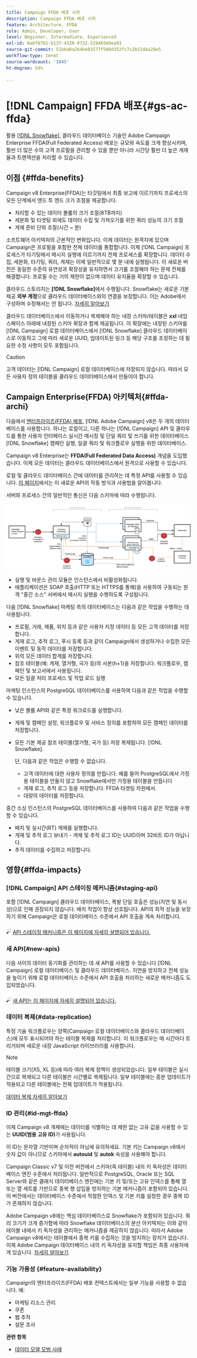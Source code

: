 ```yaml
---
title: Campaign FFDA 배포 시작
description: Campaign FFDA 배포 시작
feature: Architecture, FFDA
role: Admin, Developer, User
level: Beginner, Intermediate, Experienced
exl-id: 0a6f6701-b137-4320-9732-31946509ee03
source-git-commit: 51bba0a2b4be03577f508d352fc7c2b514ba28e5
workflow-type: tm+mt
source-wordcount: '1045'
ht-degree: 54%

---
```


# [!DNL Campaign] FFDA 배포{#gs-ac-ffda}

활용 [[!DNL Snowflake]](https://www.snowflake.com/), 클라우드 데이터베이스 기술인 Adobe Campaign Enterprise FFDA(Full Federated Access) 배포는 규모와 속도를 크게 향상시키며, 훨씬 더 많은 수의 고객 프로필을 관리할 수 있을 뿐만 아니라 시간당 훨씬 더 높은 게재율과 트랜잭션을 처리할 수 있습니다.

## 이점 {#ffda-benefits}

Campaign v8 Enterprise(FFDA)는 타깃팅에서 최종 보고에 이르기까지 프로세스의 모든 단계에서 엔드 투 엔드 크기 조절을 제공합니다.

* 처리할 수 있는 데이터 볼륨의 크기 조절(8TB까지)
* 세분화 및 타겟팅 외에도 데이터 수집 및 가져오기를 위한 쿼리 성능의 크기 조절
* 게재 준비 단위 조절(시간 ~ 분)

소프트웨어 아키텍처의 근본적인 변화입니다. 이제 데이터는 원격지에 있으며 Campaign은 프로필을 포함한 전체 데이터를 통합합니다. 이제 [!DNL Campaign] 프로세스가 타기팅에서 메시지 실행에 이르기까지 전체 프로세스를 확장합니다. 데이터 수집, 세분화, 타기팅, 쿼리, 게재는 이제 일반적으로 몇 분 내에 실행됩니다. 이 새로운 버전은 동일한 수준의 유연성과 확장성을 유지하면서 크기를 조절해야 하는 문제 전체를 해결합니다. 프로필 수는 거의 제한이 없으며 데이터 유지율을 확장할 수 있습니다.

클라우드 스토리지는 **[!DNL Snowflake]**&#x200B;에서 수행됩니다. Snowflake는 새로운 기본 제공 **외부 계정**&#x200B;으로 클라우드 데이터베이스와의 연결을 보장합니다. 이는 Adobe에서 구성하며 수정해서는 안 됩니다. [자세히 알아보기](../config/external-accounts.md)

클라우드 데이터베이스에서 이동하거나 복제해야 하는 내장 스키마/테이블은 **xxl** 네임스페이스 아래에 내장된 스키마 확장과 함께 제공됩니다. 이 확장에는 내장된 스키마를 [!DNL Campaign] 로컬 데이터베이스에서 [!DNL Snowflake] 클라우드 데이터베이스로 이동하고 그에 따라 새로운 UUID, 업데이트된 링크 등 해당 구조를 조정하는 데 필요한 수정 사항이 모두 포함됩니다.

>[!CAUTION]
>
> 고객 데이터는 [!DNL Campaign] 로컬 데이터베이스에 저장되지 않습니다. 따라서 모든 사용자 정의 테이블을 클라우드 데이터베이스에서 만들어야 합니다.

## Campaign Enterprise(FFDA) 아키텍처{#ffda-archi}

다음에서 [엔터프라이즈(FFDA) 배포](../architecture/enterprise-deployment.md), [!DNL Adobe Campaign] v8은 두 개의 데이터베이스를 사용합니다. 하나는 로컬이고, 다른 하나는 [!DNL Campaign] API 및 클라우드를 통한 사용자 인터페이스 실시간 메시징 및 단일 쿼리 및 쓰기를 위한 데이터베이스 [!DNL Snowflake] 캠페인 실행, 일괄 쿼리 및 워크플로우 실행을 위한 데이터베이스.

Campaign v8 Enterprise는 **FFDA(Full Federated Data Access)** 개념을 도입했습니다. 이제 모든 데이터는 클라우드 데이터베이스에서 원격으로 사용할 수 있습니다.

로컬 및 클라우드 데이터베이스 간에 데이터를 관리하는 데 특정 API를 사용할 수 있습니다. [이 페이지](new-apis.md)에서는 이 새로운 API의 작동 방식과 사용법을 알아봅니다.

서버와 프로세스 간의 일반적인 통신은 다음 스키마에 따라 수행됩니다.

![](assets/architecture.png)

* 실행 및 바운스 관리 모듈은 인스턴스에서 비활성화됩니다.
* 애플리케이션은 SOAP 호출(HTTP 또는 HTTPS를 통해)을 사용하여 구동되는 원격 &quot;중간 소스&quot; 서버에서 메시지 실행을 수행하도록 구성됩니다.

다음 [!DNL Snowflake] 마케팅 측의 데이터베이스는 다음과 같은 작업을 수행하는 데 사용됩니다.

* 프로필, 거래, 제품, 위치 등과 같은 사용자 지정 데이터 등 모든 고객 데이터를 저장합니다.
* 게재 로그, 추적 로그, 푸시 등록 등과 같이 Campaign에서 생성하거나 수집한 모든 이벤트 및 동작 데이터를 저장합니다.
* 위의 모든 데이터 합계를 저장합니다.
* 참조 테이블(예: 게재, 열거형, 국가 등)의 사본(h+1)을 저장합니다. 워크플로우, 캠페인 및 보고서에서 사용됩니다.
* 모든 일괄 처리 프로세스 및 작업 로드 실행


마케팅 인스턴스의 PostgreSQL 데이터베이스를 사용하여 다음과 같은 작업을 수행할 수 있습니다.

* 낮은 볼륨 API와 같은 특정 워크로드를 실행합니다.
* 게재 및 캠페인 설정, 워크플로우 및 서비스 정의를 포함하여 모든 캠페인 데이터를 저장합니다.
* 모든 기본 제공 참조 테이블(열거형, 국가 등) 저장 복제됩니다. [!DNL Snowflake].

   단, 다음과 같은 작업은 수행할 수 없습니다.
   * 고객 데이터에 대한 사용자 정의를 만듭니다. 예를 들어 PostgreSQL에서 가정용 테이블을 만들지 않고 Snowflake에서만 가정용 테이블을 만듭니다
   * 게재 로그, 추적 로그 등을 저장합니다. FFDA 타겟팅 차원에서.
   * 대량의 데이터를 저장합니다.


중간 소싱 인스턴스의 PostgreSQL 데이터베이스를 사용하여 다음과 같은 작업을 수행할 수 있습니다.

* 배치 및 실시간(RT) 게재를 실행합니다.
* 게재 및 추적 로그 보내기 - 게재 및 추적 로그 ID는 UUID이며 32비트 ID가 아닙니다.
* 추적 데이터를 수집하고 저장합니다.


## 영향{#ffda-impacts}

### [!DNL Campaign] API 스테이징 메커니즘{#staging-api}

포함 [!DNL Campaign] 클라우드 데이터베이스, 폭발 단일 호출은 성능(지연 및 동시성)으로 인해 권장되지 않습니다. 배치 작업이 항상 선호됩니다. API의 최적 성능을 보장하기 위해 Campaign은 로컬 데이터베이스 수준에서 API 호출을 계속 처리합니다.

![](../assets/do-not-localize/glass.png) [API 스테이징 메커니즘은 이 페이지에 자세히 설명되어 있습니다.](staging.md)

### 새 API{#new-apis}

다음 사이의 데이터 동기화를 관리하는 데 새 API를 사용할 수 있습니다 [!DNL Campaign] 로컬 데이터베이스 및 클라우드 데이터베이스. 지연을 방지하고 전체 성능을 높이기 위해 로컬 데이터베이스 수준에서 API 호출을 처리하는 새로운 메커니즘도 도입되었습니다.

![](../assets/do-not-localize/glass.png) [새 API는 이 페이지에 자세히 설명되어 있습니다.](new-apis.md)


### 데이터 복제{#data-replication}

특정 기술 워크플로우는 양쪽(Campaign 로컬 데이터베이스와 클라우드 데이터베이스)에 모두 표시되어야 하는 테이블 복제를 처리합니다. 이 워크플로우는 매 시간마다 트리거되며 새로운 내장 JavaScript 라이브러리를 사용합니다.

>[!NOTE]
>
> 테이블 크기(XS, XL 등)에 따라 여러 복제 정책이 생성되었습니다.
> 일부 테이블은 실시간으로 복제되고 다른 테이블은 시간별로 복제됩니다. 일부 테이블에는 증분 업데이트가 적용되고 다른 테이블에는 전체 업데이트가 적용됩니다.

[데이터 복제 자세히 알아보기](replication.md)

### ID 관리{#id-mgt-ffda}

이제 Campaign v8 개체에는 데이터를 식별하는 데 제한 없는 고유 값을 사용할 수 있는 **UUID(범용 고유 ID)**&#x200B;가 사용됩니다.

이 ID는 문자열 기반이며 순차적이 아님에 유의하세요. 기본 키는 Campaign v8에서 숫자 값이 아니므로 스키마에서 **autouid** 및 **autok** 속성을 사용해야 합니다.

Campaign Classic v7 및 이전 버전에서 스키마(즉 테이블) 내의 키 독자성은 데이터베이스 엔진 수준에서 처리됩니다. 일반적으로 PostgreSQL, Oracle 또는 SQL Server와 같은 클래식 데이터베이스 엔진에는 기본 키 및/또는 고유 인덱스를 통해 열 또는 열 세트를 기반으로 중복 행 삽입을 방지하는 기본 메커니즘이 포함되어 있습니다. 이 버전에서는 데이터베이스 수준에서 적절한 인덱스 및 기본 키를 설정한 경우 중복 ID가 존재하지 않습니다.

Adobe Campaign v8에는 핵심 데이터베이스로 Snowflake가 포함되어 있습니다. 쿼리 크기가 크게 증가함에 따라 Snowflake 데이터베이스의 분산 아키텍처는 이와 같이 테이블 내에서 키 독자성을 관리하는 메커니즘을 제공하지 않습니다. 따라서 Adobe Campaign v8에서는 테이블에서 중복 키를 수집하는 것을 방지하는 장치가 없습니다. 이제 Adobe Campaign 데이터베이스 내의 키 독자성을 유지할 책임은 최종 사용자에게 있습니다. [자세히 알아보기](keys.md)

### 기능 가용성 {#feature-availability}

Campaign의 엔터프라이즈(FFDA) 배포 컨텍스트에서는 일부 기능을 사용할 수 없습니다. 예:

* 마케팅 리소스 관리
* 쿠폰
* 웹 추적
* 설문 조사


**관련 항목**

* [데이터 모델 모범 사례](../dev/datamodel-best-practices.md)
